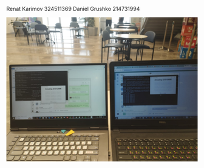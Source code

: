 Renat Karimov 324511369
Daniel Grushko 214731994

![Game on two computers](Game%20on%20two%20computers.jpg)
